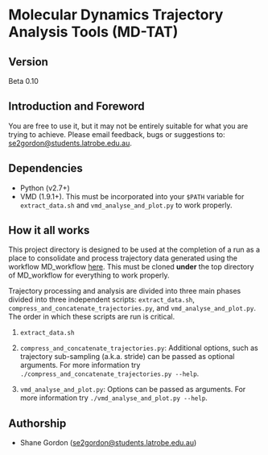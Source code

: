 # Molecular Dynamics Trajectory Analysis Tools (MD-TAT)

## Version

Beta 0.10

## Introduction and Foreword

You are free to use it, but it may not be entirely suitable for what you are
trying to achieve. Please email feedback, bugs or suggestions to:
<a href="mailto:se2gordon@students.latrobe.edu.au">se2gordon@students.latrobe.edu.au</a>.

## Dependencies

* Python (v2.7+)
* VMD (1.9.1+). This must be incorporated into your `$PATH` variable for
    `extract_data.sh` and `vmd_analyse_and_plot.py` to work properly.

## How it all works

This project directory is designed to be used at the completion of a run as a
place to consolidate and process trajectory data generated using the workflow
MD\_workflow [here](https://github.com/s-gordon/MD_workflow/tree/pythonic). This
must be cloned **under** the top directory of MD_workflow for everything to work
properly.

Trajectory processing and analysis are divided into three main phases divided
into three independent scripts: `extract_data.sh`,
`compress_and_concatenate_trajectories.py`, and `vmd_analyse_and_plot.py`. The
order in which these scripts are run is critical.

1. `extract_data.sh`

1. `compress_and_concatenate_trajectories.py`: Additional options, such as
   trajectory sub-sampling (a.k.a. stride) can be passed as optional arguments.
   For more information try `./compress_and_concatenate_trajectories.py --help`.

1. `vmd_analyse_and_plot.py`: Options can be passed as arguments. For more
   information try `./vmd_analyse_and_plot.py --help`.

## Authorship

* Shane Gordon (<a href="mailto:se2gordon@students.latrobe.edu.au">se2gordon@students.latrobe.edu.au</a>)
